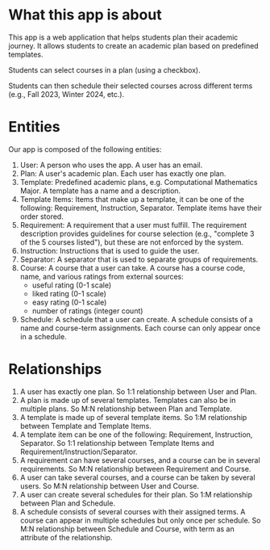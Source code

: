 # What this app is about

This app is a web application that helps students plan their academic journey. It allows students to create an academic plan based on predefined templates.

Students can select courses in a plan (using a checkbox).

Students can then schedule their selected courses across different terms (e.g., Fall 2023, Winter 2024, etc.).

# Entities

Our app is composed of the following entities:

1. User: A person who uses the app. A user has an email.
2. Plan: A user's academic plan. Each user has exactly one plan.
3. Template: Predefined academic plans, e.g. Computational Mathematics Major. A template has a name and a description.
4. Template Items: Items that make up a template, it can be one of the following: Requirement, Instruction, Separator. Template items have their order stored.
5. Requirement: A requirement that a user must fulfill. The requirement description provides guidelines for course selection (e.g., "complete 3 of the 5 courses listed"), but these are not enforced by the system.
6. Instruction: Instructions that is used to guide the user.
7. Separator: A separator that is used to separate groups of requirements.
8. Course: A course that a user can take. A course has a course code, name, and various ratings from external sources:
   - useful rating (0-1 scale)
   - liked rating (0-1 scale)
   - easy rating (0-1 scale)
   - number of ratings (integer count)
9. Schedule: A schedule that a user can create. A schedule consists of a name and course-term assignments. Each course can only appear once in a schedule.

# Relationships

1. A user has exactly one plan. So 1:1 relationship between User and Plan.
2. A plan is made up of several templates. Templates can also be in multiple plans. So M:N relationship between Plan and Template.
3. A template is made up of several template items. So 1:M relationship between Template and Template Items.
4. A template item can be one of the following: Requirement, Instruction, Separator. So 1:1 relationship between Template Items and Requirement/Instruction/Separator.
5. A requirement can have several courses, and a course can be in several requirements. So M:N relationship between Requirement and Course.
6. A user can take several courses, and a course can be taken by several users. So M:N relationship between User and Course.
7. A user can create several schedules for their plan. So 1:M relationship between Plan and Schedule.
8. A schedule consists of several courses with their assigned terms. A course can appear in multiple schedules but only once per schedule. So M:N relationship between Schedule and Course, with term as an attribute of the relationship.
